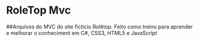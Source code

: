 # RoleTop Mvc  

##Arquivos do MVC do site ficticio Rolêtop.
Feito como treino para aprender e melhorar o conheciment em C#, CSS3, HTML5 e JavaScript 

